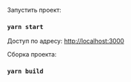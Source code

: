 Запустить проект:

### `yarn start`

Доступ по адресу: [http://localhost:3000](http://localhost:3000)

Сборка проекта:

### `yarn build`
